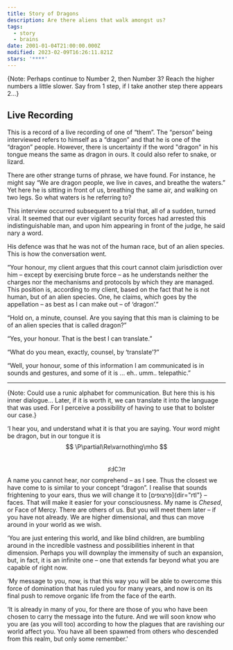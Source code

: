 ```yaml
---
title: Story of Dragons
description: Are there aliens that walk amongst us?
tags:
  - story
  - brains
date: 2001-01-04T21:00:00.000Z
modified: 2023-02-09T16:26:11.821Z
stars: '****'
---
```


{Note: Perhaps continue to Number 2, then Number 3? Reach the higher numbers a little slower. Say from 1 step, if I take another step there appears 2...}

## Live Recording

This is a record of a live recording of one of “them”. The “person” being interviewed refers to himself as a “dragon” and that he is one of the “dragon” people. However, there is uncertainty if the word "dragon" in his tongue means the same as dragon in ours. It could also refer to snake, or lizard.

There are other strange turns of phrase, we have found. For instance, he might say “We are dragon people, we live in caves, and breathe the waters.” Yet here he is sitting in front of us, breathing the same air, and walking on two legs. So what waters is he referring to?

This interview occurred subsequent to a trial that, all of a sudden, turned viral. It seemed that our ever vigilant security forces had arrested this indistinguishable man, and upon him appearing in front of the judge, he said nary a word.

His defence was that he was not of the human race, but of an alien species. This is how the conversation went.

“Your honour, my client argues that this court cannot claim jurisdiction over him – except by exercising brute force – as he understands neither the charges nor the mechanisms and protocols by which they are managed. This position is, according to my client, based on the fact that he is not human, but of an alien species. One, he claims, which goes by the appellation – as best as I can make out – of ‘dragon’.”

“Hold on, a minute, counsel. Are you saying that this man is claiming to be of an alien species that is called dragon?”

“Yes, your honour. That is the best I can translate.”

“What do you mean, exactly, counsel, by ‘translate’?”

“Well, your honour, some of this information I am communicated is in sounds and gestures, and some of it is ... eh.. umm.. telepathic.”

---

{Note: Could use a runic alphabet for communication. But here this is his inner dialogue...
Later, if it is worth it, we can translate it into the language that was used. For I perceive a possibility of having to use that to bolster our case.}

‘I hear you, and understand what it is that you are saying. Your word might be dragon, but in our tongue it is $$ \P\partial\Re\varnothing\mho $$ &nbsp; $$ \sharp\Finv\complement\Im\pi $$ A name you cannot hear, nor comprehend – as I see. Thus the closest we have come to is similar to your concept “dragon”. I realise that sounds frightening to your ears, thus we will change it to [פרצופים]{dir="rtl"} – faces. That will make it easier for your consciousness. My name is _Chesed_, or Face of Mercy. There are others of us. But you will meet them later – if you have not already. We are higher dimensional, and thus can move around in your world as we wish.

‘You are just entering this world, and like blind children, are bumbling around in the incredible vastness and possibilities inherent in that dimension. Perhaps you will downplay the immensity of such an expansion, but, in fact, it is an infinite one – one that extends far beyond what you are capable of right now.

‘My message to you, now, is that this way you will be able to overcome this force of domination that has ruled you for many years, and now is on its final push to remove organic life from the face of the earth.

‘It is already in many of you, for there are those of you who have been chosen to carry the message into the future. And we will soon know who you are (as you will too) according to how the plagues that are ravishing our world affect you. You have all been spawned from others who descended from this realm, but only some remember.'
